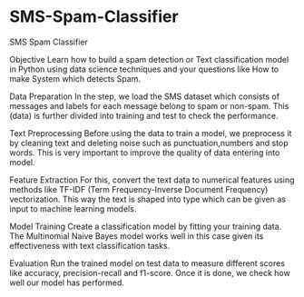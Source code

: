 # SMS-Spam-Classifier
SMS Spam Classifier

Objective
Learn how to build a spam detection or Text classification model in Python using data science techniques and your questions like How to make System which detects Spam.

Data Preparation
In the step, we load the SMS dataset which consists of messages and labels for each message belong to spam or non-spam. This (data) is further divided into training and test to check the performance.

Text Preprocessing
Before using the data to train a model, we preprocess it by cleaning text and deleting noise such as punctuation,numbers and stop words. This is very important to improve the quality of data entering into model.

Feature Extraction
For this, convert the text data to numerical features using methods like TF-IDF (Term Frequency-Inverse Document Frequency) vectorization. This way the text is shaped into type which can be given as input to machine learning models.

Model Training
Create a classification model by fitting your training data. The Multinomial Naive Bayes model works well in this case given its effectiveness with text classification tasks.

Evaluation
Run the trained model on test data to measure different scores like accuracy, precision-recall and f1-score. Once it is done, we check how well our model has performed.
